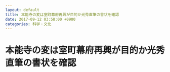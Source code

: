 ```yaml
---
layout: default
title: 本能寺の変は室町幕府再興が目的か光秀直筆の書状を確認
date: 2017-09-12 03:58:00 +0900
categories: 科学・文化
---
```


# 本能寺の変は室町幕府再興が目的か光秀直筆の書状を確認

